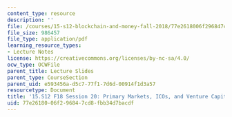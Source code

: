 ```yaml
---
content_type: resource
description: ''
file: /courses/15-s12-blockchain-and-money-fall-2018/77e2618006f296847cd8fbb34d7bacdf_MIT15_S12F18_ses20.pdf
file_size: 986457
file_type: application/pdf
learning_resource_types:
- Lecture Notes
license: https://creativecommons.org/licenses/by-nc-sa/4.0/
ocw_type: OCWFile
parent_title: Lecture Slides
parent_type: CourseSection
parent_uid: e593456a-d5c7-77f1-7d6d-00914f1d3a57
resourcetype: Document
title: '15.S12 F18 Session 20: Primary Markets, ICOs, and Venture Capital Part 2'
uid: 77e26180-06f2-9684-7cd8-fbb34d7bacdf
---
```


